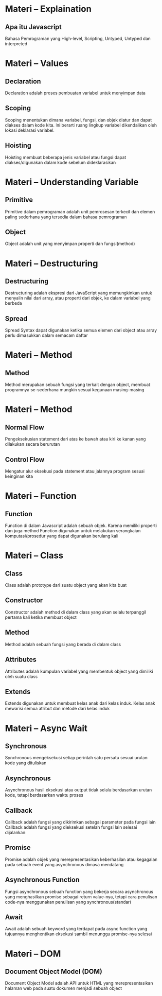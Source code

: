 # Materi – Explaination
## Apa itu Javascript
Bahasa Pemrograman yang High-level, Scripting, Untyped, Untyped dan interpreted

# Materi – Values
## Declaration
Declaration adalah proses pembuatan variabel untuk menyimpan data
## Scoping
Scoping menentukan dimana variabel, fungsi, dan objek diatur dan dapat diakses dalam kode kita. Ini berarti ruang lingkup variabel dikendalikan oleh lokasi deklarasi variabel.
## Hoisting
Hoisting membuat beberapa jenis variabel atau fungsi dapat diakses/digunakan dalam kode sebelum dideklarasikan

# Materi – Understanding Variable
## Primitive
Primitive dalam pemrograman adalah unit pemrosesan terkecil dan elemen paling sederhana yang tersedia dalam bahasa pemrograman
## Object
Object adalah unit yang menyimpan properti dan fungsi(method)

# Materi – Destructuring
## Destructuring
Destructuring adalah ekspresi dari JavaScript yang memungkinkan untuk menyalin nilai dari array, atau properti dari objek, ke dalam variabel yang berbeda
## Spread
Spread Syntax dapat digunakan ketika semua elemen dari object atau array perlu dimasukkan dalam semacam daftar

# Materi – Method
## Method
Method merupakan sebuah fungsi yang terkait dengan object, membuat programnya se-sederhana mungkin sesuai kegunaan masing-masing

# Materi – Method
## Normal Flow
Pengeksekusian statement dari atas ke bawah atau kiri ke kanan yang dilakukan secara berurutan
## Control Flow
Mengatur alur eksekusi pada statement atau jalannya program sesuai keinginan kita

# Materi – Function
## Function
Function di dalam Javascript adalah sebuah objek. Karena memiliki properti dan juga method
Function digunakan untuk melakukan serangkaian komputasi/prosedur yang dapat digunakan berulang kali

# Materi – Class
## Class
Class adalah prototype dari suatu object yang akan kita buat
## Constructor
Constructor adalah method di dalam class yang akan selalu terpanggil pertama kali ketika membuat object
## Method 
Method adalah sebuah fungsi yang berada di dalam class  
## Attributes
Attributes adalah kumpulan variabel yang membentuk object yang dimiliki oleh suatu class
## Extends
Extends digunakan untuk membuat kelas anak dari kelas induk. Kelas anak mewarisi semua atribut dan metode dari kelas induk

# Materi – Async Wait
## Synchronous
Synchronous mengeksekusi setiap perintah satu persatu sesuai urutan kode yang dituliskan
## Asynchronous
Asynchronous hasil eksekusi atau output tidak selalu berdasarkan urutan kode, tetapi berdasarkan waktu proses
## Callback
Callback adalah fungsi yang dikirimkan sebagai parameter pada fungsi lain 
Callback adalah fungsi yang dieksekusi setelah fungsi lain selesai dijalankan
## Promise
Promise adalah objek yang merepresentasikan keberhasilan atau kegagalan pada sebuah event yang asynchronous dimasa mendatang
## Asynchronous Function
Fungsi asynchronous sebuah function yang bekerja secara asynchronous yang menghasilkan promise sebagai return value-nya, tetapi cara penulisan code-nya menggunakan penulisan yang synchronous(standar)
## Await
Await adalah sebuah keyword yang terdapat pada async function yang tujuannya menghentikan eksekusi sambil menunggu promise-nya selesai

# Materi – DOM
## Document Object Model (DOM)
Document Object Model adalah API untuk HTML yang merepresentasikan halaman web pada suatu dokumen menjadi sebuah object
